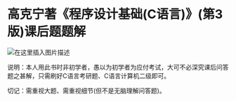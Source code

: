 # 高克宁著《程序设计基础(C语言)》(第3版)课后题题解

![在这里插入图片描述](/blob/master/教材封面.jpg)


说明：本人用此书时非初学者，愚以为初学者为应付考试，大可不必深究课后问答题之甚解，只需刷好C语言考研题、C语言计算机二级即可。

切记：需重视大题、需重视细节(但不是无脑理解问答题)。
